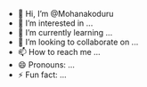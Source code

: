 - 👋 Hi, I’m @Mohanakoduru
- 👀 I’m interested in ...
- 🌱 I’m currently learning ...
- 💞️ I’m looking to collaborate on ...
- 📫 How to reach me ...
- 😄 Pronouns: ...
- ⚡ Fun fact: ...

<!---
Mohanakoduru/Mohanakoduru is a ✨ special ✨ repository because its `README.md` (this file) appears on your GitHub profile.
You can click the Preview link to take a look at your changes.
--->
